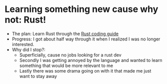 # Learning something new cause why not: Rust!
- The plan: Learn Rust through the [Rust coding guide](https://doc.rust-lang.org/rust-by-example/)
- Progress: I got about half way through it when I realized I was no longer interested. 
- Why did I stop?:  
  - Superficially, cause no jobs looking for a rust dev
  - Secondly I was getting annoyed by the language and wanted to learn something that would be more relevant to me
  - Lastly there was some drama going on with it that made me just want to stay away
